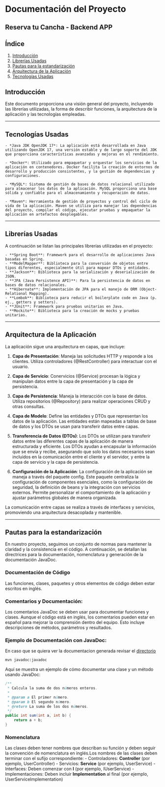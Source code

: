 # Documentación del Proyecto
## Reserva tu Cancha - Backend APP

## Índice
1. [Introducción](#introducción)
2. [Librerías Usadas](#librerías-usadas)
3. [Pautas para la estandarización](#pautas-para-la-estandarización)
4. [Arquitectura de la Aplicación](#arquitectura-de-la-aplicación)
5. [Tecnologías Usadas](#tecnologías-usadas)

## Introducción

Este documento proporciona una visión general del proyecto, incluyendo las librerías utilizadas, la forma de describir funciones, la arquitectura de la aplicación y las tecnologías empleadas.
___

## Tecnologías Usadas

    - *Java JDK OpenJDK 17*: La aplicación está desarrollada en Java utilizando OpenJDK 17, una versión estable y de largo soporte del JDK que proporciona características avanzadas y mejoras en el rendimiento.

    - *Docker*: Utilizado para empaquetar y orquestar los servicios de la aplicación en contenedores. Docker facilita la creación de entornos de desarrollo y producción consistentes, y la gestión de dependencias y configuraciones.

    - *MySQL*: Sistema de gestión de bases de datos relacional utilizado para almacenar los datos de la aplicación. MySQL proporciona una base sólida y confiable para el almacenamiento y recuperación de datos.

    - *Maven*: Herramienta de gestión de proyectos y control del ciclo de vida de la aplicación. Maven se utiliza para manejar las dependencias del proyecto, compilar el código, ejecutar pruebas y empaquetar la aplicación en artefactos desplegables.
___

## Librerías Usadas

A continuación se listan las principales librerías utilizadas en el proyecto:

    - **Spring Boot**: Framework para el desarrollo de aplicaciones Java basadas en Spring.
    - **ModelMapper**: Biblioteca para la conversión de objetos entre tipos diferentes, especialmente útil para mapear DTOs y entidades.
    - **Jackson**: Biblioteca para la serialización y deserialización de JSON.
    - **JPA (Java Persistence API)**: Para la persistencia de datos en bases de datos relacionales.
    - **Hibernate**: Implementación de JPA para el manejo de ORM (Object-Relational Mapping).
    - **Lombok**: Biblioteca para reducir el boilerplate code en Java (p. ej., getters y setters).
    - **JUnit**: Framework para pruebas unitarias en Java.
    - **Mockito**: Biblioteca para la creación de mocks y pruebas unitarias.
___

## Arquitectura de la Aplicación

La aplicación sigue una arquitectura en capas, que incluye:

1. **Capa de Presentación**: Maneja las solicitudes HTTP y responde a los clientes. Utiliza controladores (@RestController) para interactuar con el usuario.

2. **Capa de Servicio**: Conervicios (@Service) procesan la lógica y manipulan datos entre la capa de presentación y la capa de persistencia.

3. **Capa de Persistencia**: Maneja la interacción con la base de datos. Utiliza repositorios (@Repository) para realizar operaciones CRUD y otras consultas.

4. **Capa de Modelo**: Define las entidades y DTOs que representan los datos de la aplicación. Las entidades están mapeadas a tablas de base de datos y los DTOs se usan para transferir datos entre capas.

5. **Transferencia de Datos (DTOs)**: Los DTOs se utilizan para transferir datos entre las diferentes capas de la aplicación de manera estructurada y eficiente. Los DTOs ayudan a encapsular la información que se envía y recibe, asegurando que solo los datos necesarios sean incluidos en la comunicación entre el cliente y el servidor, y entre la capa de servicio y la capa de persistencia.

6. **Configuración de la Aplicación**: La configuración de la aplicación se maneja a través del paquete config. Este paquete centraliza la configuración de componentes esenciales, como la configuración de seguridad, la definición de beans y la integración con servicios externos. Permite personalizar el comportamiento de la aplicación y ajustar parámetros globales de manera organizada.

La comunicación entre capas se realiza a través de interfaces y servicios, promoviendo una arquitectura desacoplada y mantenible.
___

## Pautas para la estandarización

En nuestro proyecto, seguimos un conjunto de normas para mantener la claridad y la consistencia en el código. A continuación, se detallan las directrices para la documentación, nomenclatura y generación de la documentación JavaDoc.

### Documentación de Código 
Las funciones, clases, paquetes y otros elementos de código deben estar escritos en inglés. 

### Comentarios y Documentación: 

Los comentarios JavaDoc se deben usar para documentar funciones y clases. Aunque el código está en inglés, los comentarios pueden estar en español para mejorar la comprensión dentro del equipo. Esto incluye descripciones de métodos, parámetros y resultados.

### Ejemplo de Documentación con JavaDoc:

En caso que se quiera ver la documentacion generada revisar el [directorio](docs/)

```bash
mvn javadoc:javadoc
```


Aquí se muestra un ejemplo de cómo documentar una clase y un método usando JavaDoc:

```java
/**
 * Calcula la suma de dos números enteros.
 *
 * @param a El primer número.
 * @param b El segundo número.
 * @return La suma de los dos números.
 */
public int sum(int a, int b) {
    return a + b;
}
```
### Nomenclatura 

Las clases deben tener nombres que describan su función y deben seguir la convención de nomenclatura en inglés.Los nombres de las clases deben terminar con el sufijo correspondiente:
    - Controladores: **Controller** (por ejemplo, UserController)
    - Servicios: **Service** (por ejemplo, UserService)
    - Interfaces: Deben comenzar con **I** (por ejemplo, IUserService)
    - Implementaciones: Deben incluir **Implementation** al final (por ejemplo, UserServiceImplementation)


